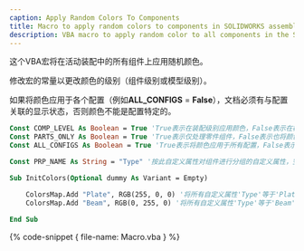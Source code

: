 ```yaml
---
caption: Apply Random Colors To Components
title: Macro to apply random colors to components in SOLIDWORKS assembly
description: VBA macro to apply random color to all components in the SOLIDWORKS assembly with an option to apply on a component or model level and group by custom property value
---
```

这个VBA宏将在活动装配中的所有组件上应用随机颜色。

修改宏的常量以更改颜色的级别（组件级别或模型级别）。

如果将颜色应用于各个配置（例如**ALL_CONFIGS** = **False**），文档必须有与配置关联的显示状态，否则颜色不能是配置特定的。

~~~ vb
Const COMP_LEVEL As Boolean = True 'True表示在装配级别应用颜色，False表示在模型级别应用颜色
Const PARTS_ONLY As Boolean = True 'True表示仅处理零件组件，False表示也将颜色应用于装配
Const ALL_CONFIGS As Boolean = True 'True表示将颜色应用于所有配置，False表示仅应用于引用的配置
~~~

~~~ vb
Const PRP_NAME As String = "Type" '按此自定义属性对组件进行分组的自定义属性，空字符串 "" 表示不分组组件

Sub InitColors(Optional dummy As Variant = Empty)

    ColorsMap.Add "Plate", RGB(255, 0, 0) '将所有自定义属性'Type'等于'Plate'的组件颜色设置为红色
    ColorsMap.Add "Beam", RGB(0, 255, 0) '将所有自定义属性'Type'等于'Beam'的组件颜色设置为绿色
    
End Sub
~~~

{% code-snippet { file-name: Macro.vba } %}
